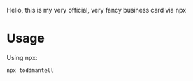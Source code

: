 Hello, this is my very official, very fancy business card via npx

# Usage
Using npx:
```
npx toddmantell
```
